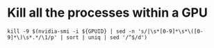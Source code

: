 # Kill all the processes within a GPU
`kill -9 $(nvidia-smi -i ${GPUID} | sed -n 's/|\s*[0-9]*\s*\([0-9]*\)\s*.*/\1/p' | sort | uniq | sed '/^$/d')`
